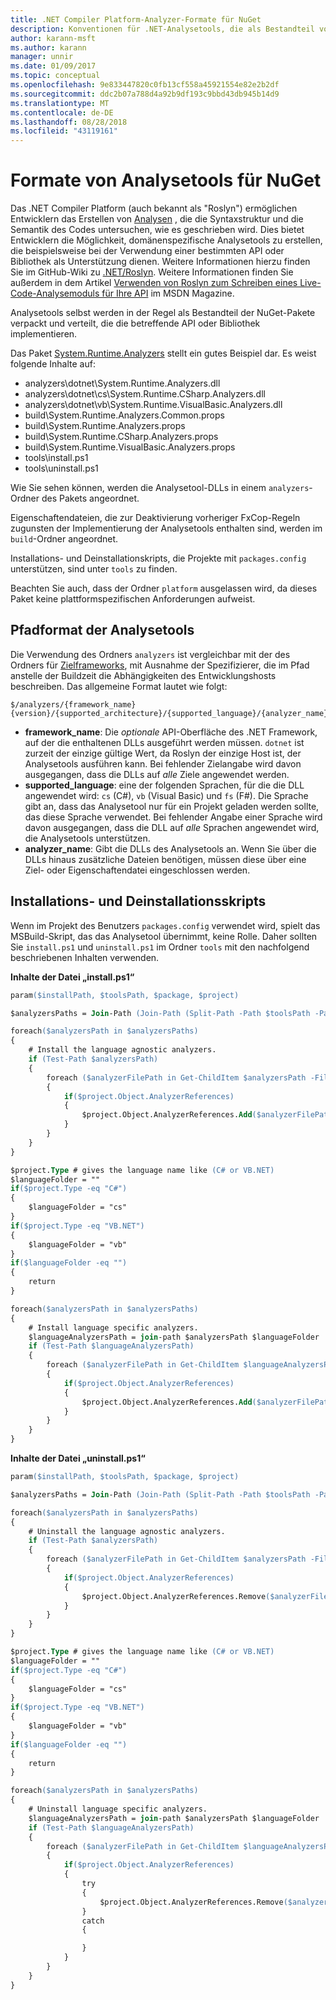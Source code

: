 ```yaml
---
title: .NET Compiler Platform-Analyzer-Formate für NuGet
description: Konventionen für .NET-Analysetools, die als Bestandteil von NuGet-Paketen verpackt und verteilt werden, die eine API oder Bibliothek implementieren.
author: karann-msft
ms.author: karann
manager: unnir
ms.date: 01/09/2017
ms.topic: conceptual
ms.openlocfilehash: 9e833447820c0fb13cf558a45921554e82e2b2df
ms.sourcegitcommit: ddc2b07a788d4a92b9df193c9bbd43db945b14d9
ms.translationtype: MT
ms.contentlocale: de-DE
ms.lasthandoff: 08/28/2018
ms.locfileid: "43119161"
---
```

# <a name="analyzer-nuget-formats"></a>Formate von Analysetools für NuGet

Das .NET Compiler Platform (auch bekannt als "Roslyn") ermöglichen Entwicklern das Erstellen von [Analysen](https://github.com/dotnet/roslyn/wiki/How-To-Write-a-C%23-Analyzer-and-Code-Fix) , die die Syntaxstruktur und die Semantik des Codes untersuchen, wie es geschrieben wird. Dies bietet Entwicklern die Möglichkeit, domänenspezifische Analysetools zu erstellen, die beispielsweise bei der Verwendung einer bestimmten API oder Bibliothek als Unterstützung dienen. Weitere Informationen hierzu finden Sie im GitHub-Wiki zu [.NET/Roslyn](https://github.com/dotnet/roslyn/wiki). Weitere Informationen finden Sie außerdem in dem Artikel [Verwenden von Roslyn zum Schreiben eines Live-Code-Analysemoduls für Ihre API](https://msdn.microsoft.com/magazine/dn879356.aspx) im MSDN Magazine.

Analysetools selbst werden in der Regel als Bestandteil der NuGet-Pakete verpackt und verteilt, die die betreffende API oder Bibliothek implementieren.

Das Paket [System.Runtime.Analyzers](https://www.nuget.org/packages/System.Runtime.Analyzers) stellt ein gutes Beispiel dar. Es weist folgende Inhalte auf:

- analyzers\dotnet\System.Runtime.Analyzers.dll
- analyzers\dotnet\cs\System.Runtime.CSharp.Analyzers.dll
- analyzers\dotnet\vb\System.Runtime.VisualBasic.Analyzers.dll
- build\System.Runtime.Analyzers.Common.props
- build\System.Runtime.Analyzers.props
- build\System.Runtime.CSharp.Analyzers.props
- build\System.Runtime.VisualBasic.Analyzers.props
- tools\install.ps1
- tools\uninstall.ps1

Wie Sie sehen können, werden die Analysetool-DLLs in einem `analyzers`-Ordner des Pakets angeordnet.

Eigenschaftendateien, die zur Deaktivierung vorheriger FxCop-Regeln zugunsten der Implementierung der Analysetools enthalten sind, werden im `build`-Ordner angeordnet.

Installations- und Deinstallationskripts, die Projekte mit `packages.config` unterstützen, sind unter `tools` zu finden.

Beachten Sie auch, dass der Ordner `platform` ausgelassen wird, da dieses Paket keine plattformspezifischen Anforderungen aufweist.


## <a name="analyzers-path-format"></a>Pfadformat der Analysetools

Die Verwendung des Ordners `analyzers` ist vergleichbar mit der des Ordners für [Zielframeworks](../create-packages/supporting-multiple-target-frameworks.md), mit Ausnahme der Spezifizierer, die im Pfad anstelle der Buildzeit die Abhängigkeiten des Entwicklungshosts beschreiben. Das allgemeine Format lautet wie folgt:

    $/analyzers/{framework_name}{version}/{supported_architecture}/{supported_language}/{analyzer_name}.dll

- **framework_name**: Die *optionale* API-Oberfläche des .NET Framework, auf der die enthaltenen DLLs ausgeführt werden müssen. `dotnet` ist zurzeit der einzige gültige Wert, da Roslyn der einzige Host ist, der Analysetools ausführen kann. Bei fehlender Zielangabe wird davon ausgegangen, dass die DLLs auf *alle* Ziele angewendet werden.
- **supported_language**: eine der folgenden Sprachen, für die die DLL angewendet wird: `cs` (C#), `vb` (Visual Basic) und `fs` (F#). Die Sprache gibt an, dass das Analysetool nur für ein Projekt geladen werden sollte, das diese Sprache verwendet. Bei fehlender Angabe einer Sprache wird davon ausgegangen, dass die DLL auf *alle* Sprachen angewendet wird, die Analysetools unterstützen.
- **analyzer_name**: Gibt die DLLs des Analysetools an. Wenn Sie über die DLLs hinaus zusätzliche Dateien benötigen, müssen diese über eine Ziel- oder Eigenschaftendatei eingeschlossen werden.


## <a name="install-and-uninstall-scripts"></a>Installations- und Deinstallationsskripts

Wenn im Projekt des Benutzers `packages.config` verwendet wird, spielt das MSBuild-Skript, das das Analysetool übernimmt, keine Rolle. Daher sollten Sie `install.ps1` und `uninstall.ps1` im Ordner `tools` mit den nachfolgend beschriebenen Inhalten verwenden.

**Inhalte der Datei „install.ps1“**

```ps
param($installPath, $toolsPath, $package, $project)

$analyzersPaths = Join-Path (Join-Path (Split-Path -Path $toolsPath -Parent) "analyzers" ) * -Resolve

foreach($analyzersPath in $analyzersPaths)
{
    # Install the language agnostic analyzers.
    if (Test-Path $analyzersPath)
    {
        foreach ($analyzerFilePath in Get-ChildItem $analyzersPath -Filter *.dll)
        {
            if($project.Object.AnalyzerReferences)
            {
                $project.Object.AnalyzerReferences.Add($analyzerFilePath.FullName)
            }
        }
    }
}

$project.Type # gives the language name like (C# or VB.NET)
$languageFolder = ""
if($project.Type -eq "C#")
{
    $languageFolder = "cs"
}
if($project.Type -eq "VB.NET")
{
    $languageFolder = "vb"
}
if($languageFolder -eq "")
{
    return
}

foreach($analyzersPath in $analyzersPaths)
{
    # Install language specific analyzers.
    $languageAnalyzersPath = join-path $analyzersPath $languageFolder
    if (Test-Path $languageAnalyzersPath)
    {
        foreach ($analyzerFilePath in Get-ChildItem $languageAnalyzersPath -Filter *.dll)
        {
            if($project.Object.AnalyzerReferences)
            {
                $project.Object.AnalyzerReferences.Add($analyzerFilePath.FullName)
            }
        }
    }
}
```


**Inhalte der Datei „uninstall.ps1“**

```ps
param($installPath, $toolsPath, $package, $project)

$analyzersPaths = Join-Path (Join-Path (Split-Path -Path $toolsPath -Parent) "analyzers" ) * -Resolve

foreach($analyzersPath in $analyzersPaths)
{
    # Uninstall the language agnostic analyzers.
    if (Test-Path $analyzersPath)
    {
        foreach ($analyzerFilePath in Get-ChildItem $analyzersPath -Filter *.dll)
        {
            if($project.Object.AnalyzerReferences)
            {
                $project.Object.AnalyzerReferences.Remove($analyzerFilePath.FullName)
            }
        }
    }
}

$project.Type # gives the language name like (C# or VB.NET)
$languageFolder = ""
if($project.Type -eq "C#")
{
    $languageFolder = "cs"
}
if($project.Type -eq "VB.NET")
{
    $languageFolder = "vb"
}
if($languageFolder -eq "")
{
    return
}

foreach($analyzersPath in $analyzersPaths)
{
    # Uninstall language specific analyzers.
    $languageAnalyzersPath = join-path $analyzersPath $languageFolder
    if (Test-Path $languageAnalyzersPath)
    {
        foreach ($analyzerFilePath in Get-ChildItem $languageAnalyzersPath -Filter *.dll)
        {
            if($project.Object.AnalyzerReferences)
            {
                try
                {
                    $project.Object.AnalyzerReferences.Remove($analyzerFilePath.FullName)
                }
                catch
                {

                }
            }
        }
    }
}
```
